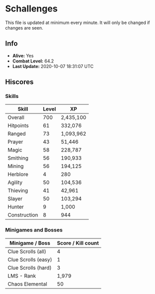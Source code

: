 # Schallenges

This file is updated at minimum every minute. It will only be changed if changes are seen.

## Info

 - **Alive:** Yes
 - **Combat Level:** 64.2
 - **Last Update:** 2020-10-07 18:31:07 UTC

## Hiscores

### Skills

| Skill | Level | XP |
|--|--|--|
| Overall | 700 | 2,435,100 |
| Hitpoints | 61 | 332,076 |
| Ranged | 73 | 1,093,962 |
| Prayer | 43 | 51,446 |
| Magic | 58 | 228,787 |
| Smithing | 56 | 190,933 |
| Mining | 56 | 194,125 |
| Herblore | 4 | 280 |
| Agility | 50 | 104,536 |
| Thieving | 41 | 42,961 |
| Slayer | 50 | 103,294 |
| Hunter | 9 | 1,000 |
| Construction | 8 | 944 |

### Minigames and Bosses

| Minigame / Boss | Score / Kill count |
|--|--|
| Clue Scrolls (all) | 4 |
| Clue Scrolls (easy) | 1 |
| Clue Scrolls (hard) | 3 |
| LMS - Rank | 1,979 |
| Chaos Elemental | 50 |
